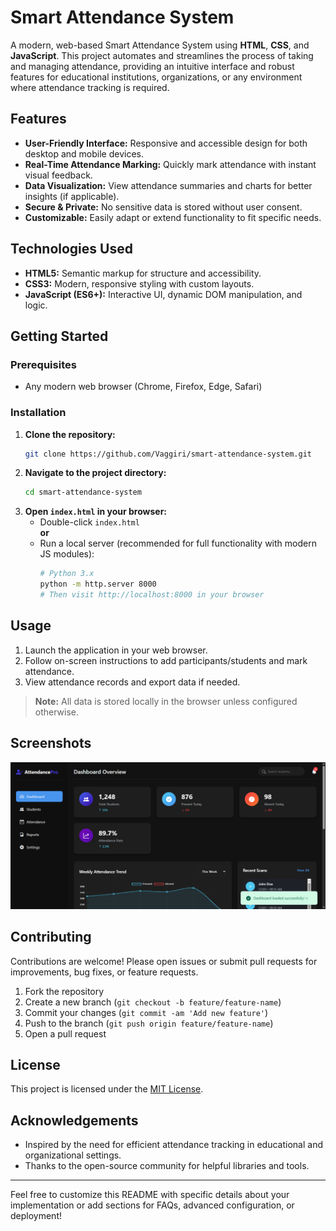 # Smart Attendance System

A modern, web-based Smart Attendance System using **HTML**, **CSS**, and **JavaScript**. This project automates and streamlines the process of taking and managing attendance, providing an intuitive interface and robust features for educational institutions, organizations, or any environment where attendance tracking is required.

## Features

- **User-Friendly Interface:** Responsive and accessible design for both desktop and mobile devices.
- **Real-Time Attendance Marking:** Quickly mark attendance with instant visual feedback.
- **Data Visualization:** View attendance summaries and charts for better insights (if applicable).
- **Secure & Private:** No sensitive data is stored without user consent.
- **Customizable:** Easily adapt or extend functionality to fit specific needs.

## Technologies Used

- **HTML5:** Semantic markup for structure and accessibility.
- **CSS3:** Modern, responsive styling with custom layouts.
- **JavaScript (ES6+):** Interactive UI, dynamic DOM manipulation, and logic.

## Getting Started

### Prerequisites

- Any modern web browser (Chrome, Firefox, Edge, Safari)

### Installation

1. **Clone the repository:**
   ```bash
   git clone https://github.com/Vaggiri/smart-attendance-system.git
   ```
2. **Navigate to the project directory:**
   ```bash
   cd smart-attendance-system
   ```
3. **Open `index.html` in your browser:**
   - Double-click `index.html`  
   **or**
   - Run a local server (recommended for full functionality with modern JS modules):
     ```bash
     # Python 3.x
     python -m http.server 8000
     # Then visit http://localhost:8000 in your browser
     ```

## Usage

1. Launch the application in your web browser.
2. Follow on-screen instructions to add participants/students and mark attendance.
3. View attendance records and export data if needed.

> **Note:** All data is stored locally in the browser unless configured otherwise.

## Screenshots

<!-- Add screenshots here -->
![Screenshot 1](/screen.png) 

## Contributing

Contributions are welcome! Please open issues or submit pull requests for improvements, bug fixes, or feature requests.

1. Fork the repository
2. Create a new branch (`git checkout -b feature/feature-name`)
3. Commit your changes (`git commit -am 'Add new feature'`)
4. Push to the branch (`git push origin feature/feature-name`)
5. Open a pull request

## License

This project is licensed under the [MIT License](LICENSE).

## Acknowledgements

- Inspired by the need for efficient attendance tracking in educational and organizational settings.
- Thanks to the open-source community for helpful libraries and tools.

---

Feel free to customize this README with specific details about your implementation or add sections for FAQs, advanced configuration, or deployment!